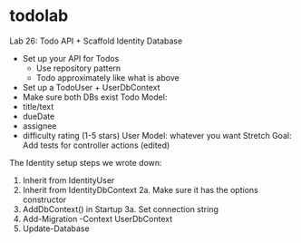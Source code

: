 # todolab
Lab 26: Todo API + Scaffold Identity Database
- Set up your API for Todos
  - Use repository pattern
  - Todo approximately like what is above
- Set up a TodoUser + UserDbContext
- Make sure both DBs exist
Todo Model:
- title/text
- dueDate
- assignee
- difficulty rating (1-5 stars)
User Model:
whatever you want
Stretch Goal:
Add tests for controller actions
 (edited) 

The Identity setup steps we wrote down:
1. Inherit from IdentityUser
2. Inherit from IdentityDbContext<MyUser>
2a. Make sure it has the options constructor
3. AddDbContext() in Startup
3a. Set connection string
4. Add-Migration -Context UserDbContext
5. Update-Database